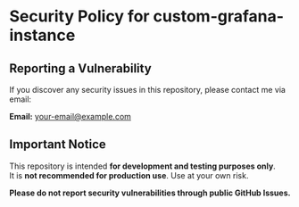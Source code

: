 # Security Policy for custom-grafana-instance

## Reporting a Vulnerability

If you discover any security issues in this repository, please contact me via email:

**Email:** your-email@example.com

## Important Notice

This repository is intended **for development and testing purposes only**.  
It is **not recommended for production use**. Use at your own risk.

**Please do not report security vulnerabilities through public GitHub Issues.**